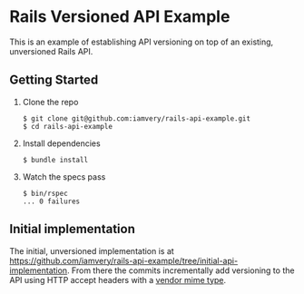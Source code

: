 Rails Versioned API Example
===========================

This is an example of establishing API versioning on top of an existing,
unversioned Rails API.

## Getting Started

1. Clone the repo

   ```
   $ git clone git@github.com:iamvery/rails-api-example.git
   $ cd rails-api-example
   ```

2. Install dependencies

   ```
   $ bundle install
   ```

3. Watch the specs pass

   ```
   $ bin/rspec
   ... 0 failures
   ```

## Initial implementation

The initial, unversioned implementation is at https://github.com/iamvery/rails-api-example/tree/initial-api-implementation.
From there the commits incrementally add versioning to the API using HTTP
accept headers with a [vendor mime type](http://en.wikipedia.org/wiki/Internet_media_type#Vendor_tree).
